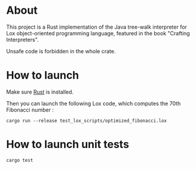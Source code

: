 # About

This project is a Rust implementation of the Java tree-walk interpreter for Lox object-oriented programming language, featured in the book "Crafting Interpreters".

Unsafe code is forbidden in the whole crate.

# How to launch

Make sure [Rust](https://www.rust-lang.org/tools/install) is installed.

Then you can launch the following Lox code, which computes the 70th Fibonacci number :
~~~
cargo run --release test_lox_scripts/optimized_fibonacci.lox
~~~

# How to launch unit tests

~~~
cargo test
~~~